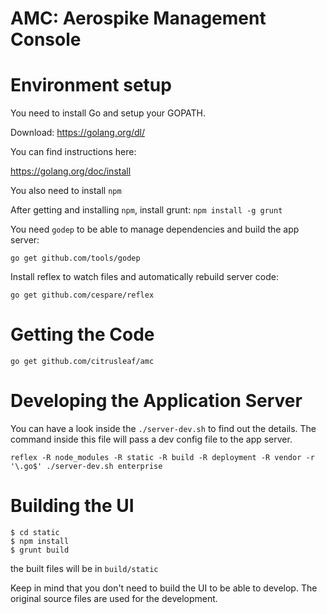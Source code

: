 # AMC: Aerospike Management Console

# Environment setup

You need to install Go and setup your GOPATH.

Download: https://golang.org/dl/

You can find instructions here:

https://golang.org/doc/install

You also need to install `npm`

After getting and installing `npm`, install grunt: `npm install -g grunt`

You need `godep` to be able to manage dependencies and build the app server:

`go get github.com/tools/godep`

Install reflex to watch files and automatically rebuild server code:

`go get github.com/cespare/reflex`

# Getting the Code

`go get github.com/citrusleaf/amc`

# Developing the Application Server

You can have a look inside the `./server-dev.sh` to find out the details. The command inside this file will pass a dev config file to the app server.

`reflex -R node_modules -R static -R build -R deployment -R vendor -r '\.go$' ./server-dev.sh enterprise`

# Building the UI

```shell
$ cd static
$ npm install
$ grunt build
```

the built files will be in `build/static`

Keep in mind that you don't need to build the UI to be able to develop. The original source files are used for the development.

